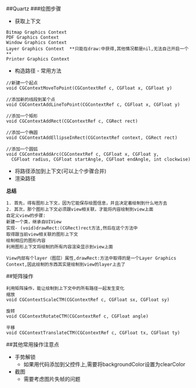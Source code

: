 ##Quartz
###绘图步骤
- 获取上下文

```
Bitmap Graphics Context
PDF Graphics Context
Window Graphics Context
Layer Graphics Context  **只能在draw:中获得,其他情况都是nil,无法自己开启一个**
Printer Graphics Context
```
- 构造路径 - 常用方法

```
//新建一个起点
void CGContextMoveToPoint(CGContextRef c, CGFloat x, CGFloat y)

//添加新的线段到某个点
void CGContextAddLineToPoint(CGContextRef c, CGFloat x, CGFloat y)

//添加一个矩形
void CGContextAddRect(CGContextRef c, CGRect rect)

//添加一个椭圆
void CGContextAddEllipseInRect(CGContextRef context, CGRect rect)

//添加一个圆弧
void CGContextAddArc(CGContextRef c, CGFloat x, CGFloat y,
  CGFloat radius, CGFloat startAngle, CGFloat endAngle, int clockwise)
```
- 将路径添加到上下文(可以上个步骤合并)
- 渲染路径

**总结**

	1. 首先，得有图形上下文，因为它能保存绘图信息，并且决定着绘制到什么地方去
	2. 其次，那个图形上下文必须跟view相关联，才能将内容绘制到view上面
	自定义view的步骤:
	新建一个类，继承自UIView
	实现- (void)drawRect:(CGRect)rect方法,然后在这个方法中
	取得跟当前view相关联的图形上下文
	绘制相应的图形内容
	利用图形上下文将绘制的所有内容渲染显示到view上面
	
	View内部有个layer（图层）属性,drawRect:方法中取得的是一个Layer Graphics Context,因此绘制的东西其实是绘制到view的layer上去了

##矩阵操作
```
利用矩阵操作，能让绘制到上下文中的所有路径一起发生变化
缩放
void CGContextScaleCTM(CGContextRef c, CGFloat sx, CGFloat sy)

旋转
void CGContextRotateCTM(CGContextRef c, CGFloat angle)

平移
void CGContextTranslateCTM(CGContextRef c, CGFloat tx, CGFloat ty)
```

##其他常用操作注意点
- 手势解锁
	- 如果用代码添加到父控件上,需要将backgroundColor设置为clearColor
- 截图
	- 需要考虑图片失帧的问题